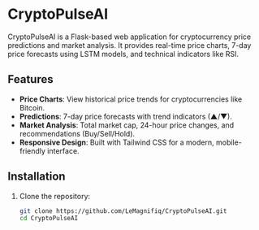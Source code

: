 # CryptoPulseAI

CryptoPulseAI is a Flask-based web application for cryptocurrency price predictions and market analysis. It provides real-time price charts, 7-day price forecasts using LSTM models, and technical indicators like RSI.

## Features
- **Price Charts**: View historical price trends for cryptocurrencies like Bitcoin.
- **Predictions**: 7-day price forecasts with trend indicators (▲/▼).
- **Market Analysis**: Total market cap, 24-hour price changes, and recommendations (Buy/Sell/Hold).
- **Responsive Design**: Built with Tailwind CSS for a modern, mobile-friendly interface.

## Installation
1. Clone the repository:
   ```bash
   git clone https://github.com/LeMagnifiq/CryptoPulseAI.git
   cd CryptoPulseAI